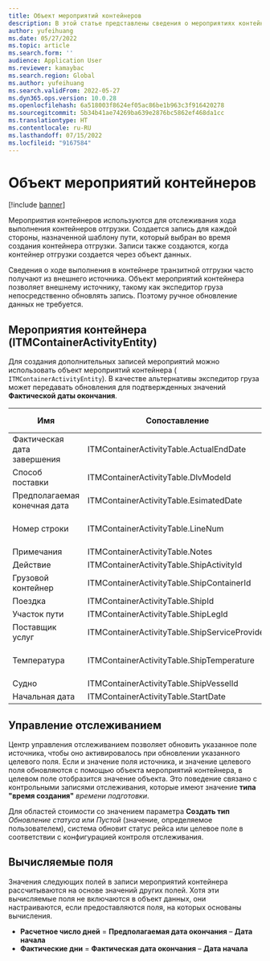 ```yaml
---
title: Объект мероприятий контейнеров
description: В этой статье представлены сведения о мероприятиях контейнера, которые используются для отслеживания хода выполнения контейнеров отгрузки.
author: yufeihuang
ms.date: 05/27/2022
ms.topic: article
ms.search.form: ''
audience: Application User
ms.reviewer: kamaybac
ms.search.region: Global
ms.author: yufeihuang
ms.search.validFrom: 2022-05-27
ms.dyn365.ops.version: 10.0.28
ms.openlocfilehash: 6a518003f8624ef05ac86be1b963c3f916420278
ms.sourcegitcommit: 5b34b41ae74269ba639e2876bc5862ef468da1cc
ms.translationtype: HT
ms.contentlocale: ru-RU
ms.lasthandoff: 07/15/2022
ms.locfileid: "9167584"
---
```

# <a name="container-activities-entity"></a>Объект мероприятий контейнеров

[!include [banner](../includes/banner.md)]

Мероприятия контейнеров используются для отслеживания хода выполнения контейнеров отгрузки. Создается запись для каждой стороны, назначенной шаблону пути, который выбран во время создания контейнера отгрузки. Записи также создаются, когда контейнер отгрузки создается через объект данных.

Сведения о ходе выполнения в контейнере транзитной отгрузки часто получают из внешнего источника. Объект мероприятий контейнера позволяет внешнему источнику, такому как экспедитор груза непосредственно обновлять запись. Поэтому ручное обновление данных не требуется.

## <a name="container-activities-itmcontaineractivityentity"></a>Мероприятия контейнера (ITMContainerActivityEntity)

Для создания дополнительных записей мероприятий можно использовать объект мероприятий контейнера ( `ITMContainerActivityEntity`). В качестве альтернативы экспедитор груза может передавать обновления для подтвержденных значений **Фактической даты окончания**.

| Имя | Сопоставление | Тип данных | Ключ | Обязательная аналитика |
|---|---|---|---|---|
| Фактическая дата завершения | ITMContainerActivityTable.ActualEndDate | Дата и время | Нет | Нет |
| Способ поставки | ITMContainerActivityTable.DlvModeId | Nvarchar (10) | Нет | Нет |
| Предполагаемая конечная дата | ITMContainerActivityTable.EsimatedDate | Дата и время | Нет | Нет |
| Номер строки | ITMContainerActivityTable.LineNum | Числовое значение (32, 16) | **Да** | Нет |
| Примечания | ITMContainerActivityTable.Notes | nvarchar(MAX) | Нет | Нет |
| Действие | ITMContainerActivityTable.ShipActivityId | Nvarchar (10) | Нет | **Да** |
| Грузовой контейнер | ITMContainerActivityTable.ShipContainerId | Nvarchar (20) | **Да** | **Да** |
| Поездка | ITMContainerActivityTable.ShipId | Nvarchar (20) | **Да** | **Да** |
| Участок пути | ITMContainerActivityTable.ShipLegId | Nvarchar (20) | Нет | **Да** |
| Поставщик услуг | ITMContainerActivityTable.ShipServiceProvider | Nvarchar (20) | Нет | Нет |
| Температура | ITMContainerActivityTable.ShipTemperature | Числовое значение (32, 6) | Нет | Нет |
| Судно | ITMContainerActivityTable.ShipVesselId | Nvarchar (20) | Нет | Нет |
| Начальная дата | ITMContainerActivityTable.StartDate | Дата и время | Нет | Нет |

## <a name="tracking-control"></a>Управление отслеживанием

Центр управления отслеживанием позволяет обновить указанное поле источника, чтобы оно активировалось при обновлении указанного целевого поля. Если и значение поля источника, и значение целевого поля обновляются с помощью объекта мероприятий контейнера, в целевом поле отобразится значение объекта. Это поведение связано с контрольными записями отслеживания, которые имеют значение **типа "время создания"** *времени подготовки*.

Для областей стоимости со значением параметра **Создать тип** *Обновление статуса* или *Пустой* (значение, определяемое пользователем), система обновит статус рейса или целевое поле в соответствии с конфигурацией контроля отслеживания.

## <a name="calculated-fields"></a>Вычисляемые поля

Значения следующих полей в записи мероприятий контейнера рассчитываются на основе значений других полей. Хотя эти вычисляемые поля не включаются в объект данных, они настраиваются, если предоставляются поля, на которых основаны вычисления.

- **Расчетное число дней** = **Предполагаемая дата окончания** – **Дата начала**
- **Фактические дни** = **Фактическая дата окончания** – **Дата начала**
